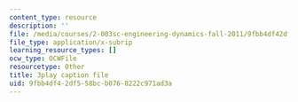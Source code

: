 ```yaml
---
content_type: resource
description: ''
file: /media/courses/2-003sc-engineering-dynamics-fall-2011/9fbb4df42df558bcb0768222c971ad3a_zNCBDrnT05E.vtt
file_type: application/x-subrip
learning_resource_types: []
ocw_type: OCWFile
resourcetype: Other
title: 3play caption file
uid: 9fbb4df4-2df5-58bc-b076-8222c971ad3a
---
```


